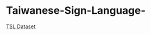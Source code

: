# Taiwanese-Sign-Language- 
[TSL Dataset](https://drive.google.com/drive/folders/1y1eZ3RhjzUH5bfqv02GiGffi7cUsw207?usp=sharing)

